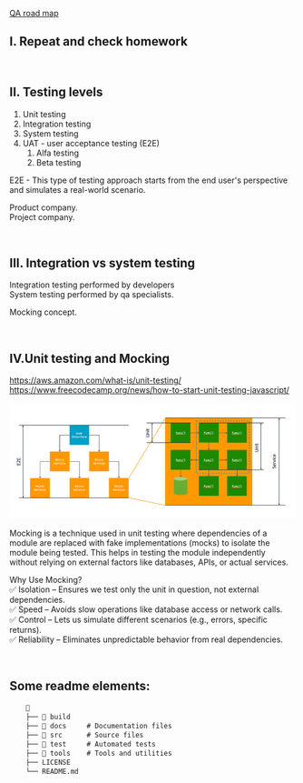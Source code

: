 
[QA road map](https://roadmap.sh/qa)

## I. Repeat and check homework

<br>

## II. Testing levels

1.  Unit testing
2.  Integration testing
3.  System testing
4.  UAT - user acceptance testing (E2E)
    1.  Alfa testing
    2.  Beta testing
  

E2E - This type of testing approach starts from the end user's perspective  and simulates a real-world scenario.  

Product company.  
Project company.  

<br>

## III.  Integration vs system testing
Integration testing performed by developers  
System testing performed by qa specialists.  

Mocking concept.

<br>

## IV.Unit testing and Mocking 

https://aws.amazon.com/what-is/unit-testing/  
https://www.freecodecamp.org/news/how-to-start-unit-testing-javascript/  


![](/pic/unit_testing.png)

Mocking is a technique used in unit testing where dependencies of a module are replaced with fake implementations (mocks) to isolate the module being tested. This helps in testing the module independently without relying on external factors like databases, APIs, or actual services.

Why Use Mocking?  
✅ Isolation – Ensures we test only the unit in question, not external dependencies.  
✅ Speed – Avoids slow operations like database access or network calls.  
✅ Control – Lets us simulate different scenarios (e.g., errors, specific returns).  
✅ Reliability – Eliminates unpredictable behavior from real dependencies.





<br>

## Some readme elements:


```
    📁  
    ├── 📁 build
    ├── 📁 docs     # Documentation files 
    ├── 📁 src      # Source files
    ├── 📁 test     # Automated tests 
    ├── 📁 tools    # Tools and utilities
    ├── LICENSE
    └── README.md
```
